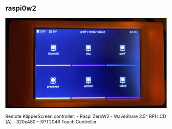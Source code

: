 ## raspi0w2

![raspi0w2](printer.jpg)

Remote KlipperScreen controller:
    - Raspi ZeroW2
    - WaveShare 3.5" RPI LCD (A)
        - 320x480
        - XPT2046 Touch Controller
